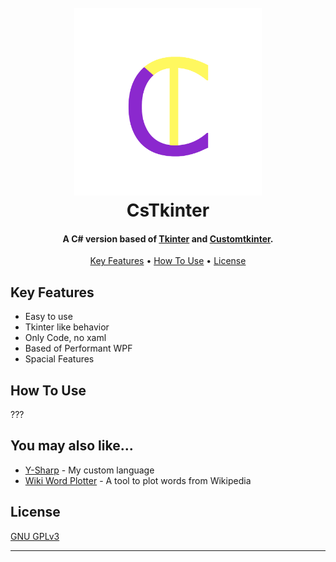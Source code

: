 
<h1 align="center">
  <br>
  <img src="./Media/Logo.png" alt="Markdownify" width="300">
  <br>
  CsTkinter
  <br>
</h1>

<h4 align="center">A C# version based of <a href="https://docs.python.org/3/library/tkinter.html" target="_blank">Tkinter</a> and <a href="https://customtkinter.tomschimansky.com/" target="_blank">Customtkinter</a>.</h4>


<p align="center">
  <a href="#key-features">Key Features</a> •
  <a href="#how-to-use">How To Use</a> •
  <a href="#license">License</a>
</p>

<!--? ![screenshot](https://raw.githubusercontent.com/amitmerchant1990/electron-markdownify/master/app/img/markdownify.gif) -->
## Key Features

* Easy to use
* Tkinter like behavior
* Only Code, no xaml  
* Based of Performant WPF
* Spacial Features

## How To Use

???

## You may also like...

- [Y-Sharp](https://github.com/xXrederXx/YSharp) - My custom language
- [Wiki Word Plotter](https://github.com/xXrederXx/WikiWordPlotter) - A tool to plot words from Wikipedia

## License

 [GNU GPLv3](./LICENSE)

---
